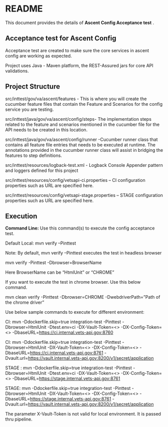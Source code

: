 # README #

This document provides the details of **Ascent Config Acceptance test** .

## Acceptance test for Ascent Config ##
Acceptance test are created to make sure the core services in ascent config are working as expected.

Project uses Java - Maven platform, the REST-Assured jars for core API validations.

## Project Structure ##

src/inttest/gov/va/ascent/features - This is where you will create the cucumber feature files that contain the Feature and Scenarios for the config service you are testing.

src/inttest/java/gov/va/ascent/config/steps- The implementation steps related to the feature and scenarios mentioned in the cucumber file for the API needs to be created in this location.

src/inttest/java/gov/va/ascent/config/runner -Cucumber runner class that contains all feature file entries that needs to be executed at runtime. The annotations provided in the cucumber runner class will assist in bridging the features to step definitions.

src/inttest/resources/logback-test.xml - Logback Console Appender pattern and loggers defined for this project

src/inttest/resources/config/vetsapi-ci.properties – CI configuration properties such as URL are specified here.

src/inttest/resources/config/vetsapi-stage.properties – STAGE configuration properties such as URL are specified here.

## Execution ##
**Command Line:** Use this command(s) to execute the config acceptance test. 

Default Local: mvn verify –Pinttest

Note: By default, mvn verify –Pinttest executes the test in headless browser

mvn verify -Pinttest -Dbrowser=BrowserName

Here BrowserName  can be “HtmlUnit” or “CHROME”

If you want to execute the test in chrome browser. Use this below command. 

mvn clean verify -Pinttest -Dbrowser=CHROME -DwebdriverPath=”Path of the chrome driver”

Use below sample commands to execute for different environment:

CI: mvn -Ddockerfile.skip=true integration-test -Pinttest -Dbrowser=HtmlUnit -Dtest.env=ci -DX-Vault-Token=<> -DX-Config-Token=<> -DbaseURL=https://ci.internal.vets-api.gov:8760

CI: mvn -Ddockerfile.skip=true integration-test -Pinttest -Dbrowser=HtmlUnit -DX-Vault-Token=<> -DX-Config-Token=<> -DbaseURL=https://ci.internal.vets-api.gov:8761 -Dvault.url=https://vault.internal.vets-api.gov:8200/v1/secret/application

STAGE : mvn -Ddockerfile.skip=true integration-test -Pinttest -Dbrowser=HtmlUnit -Dtest.env=ci -DX-Vault-Token=<> -DX-Config-Token=<> -DbaseURL=https://stage.internal.vets-api.gov:8761

STAGE: mvn -Ddockerfile.skip=true integration-test -Pinttest -Dbrowser=HtmlUnit -DX-Vault-Token=<> -DX-Config-Token=<> -DbaseURL=https://stage.internal.vets-api.gov:8761 -Dvault.url=https://vault.internal.vets-api.gov:8200/v1/secret/application

The parameter X-Vault-Token is not valid for local environment. It is passed thru pipeline. 
